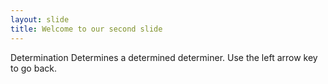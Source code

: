 ```yaml
---
layout: slide
title: Welcome to our second slide
---
```

Determination Determines a determined determiner.
Use the left arrow key to go back.
